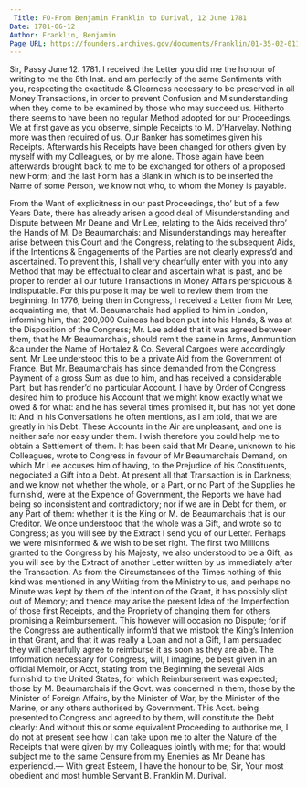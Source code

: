 ```yaml
---
 Title: FO-From Benjamin Franklin to Durival, 12 June 1781
Date: 1781-06-12
Author: Franklin, Benjamin
Page URL: https://founders.archives.gov/documents/Franklin/01-35-02-0113
---
```


Sir,
Passy June 12. 1781.
I received the Letter you did me the honour of writing to me the 8th Inst. and am perfectly of the same Sentiments with you, respecting the exactitude & Clearness necessary to be preserved in all Money Transactions, in order to prevent Confusion and Misunderstanding when they come to be examined by those who may succeed us. Hitherto there seems to have been no regular Method adopted for our Proceedings. We at first gave as you observe, simple Receipts to M. D’Harvelay. Nothing more was then required of us. Our Banker has sometimes given his Receipts. Afterwards his Receipts have been changed for others given by myself with my Colleagues, or by me alone. Those again have been afterwards brought back to me to be exchanged for others of a proposed new Form; and the last Form has a Blank in which is to be inserted the Name of some Person, we know not who, to whom the Money is payable.

From the Want of explicitness in our past Proceedings, tho’ but of a few Years Date, there has already arisen a good deal of Misunderstanding and Dispute between Mr Deane and Mr Lee, relating to the Aids received thro’ the Hands of M. De Beaumarchais: and Misunderstandings may hereafter arise between this Court and the Congress, relating to the subsequent Aids, if the Intentions & Engagements of the Parties are not clearly express’d and ascertained. To prevent this, I shall very chearfully enter with you into any Method that may be effectual to clear and ascertain what is past, and be proper to render all our future Transactions in Money Affairs perspicuous & indisputable.
For this purpose it may be well to review them from the beginning.
In 1776, being then in Congress, I received a Letter from Mr Lee, acquainting me, that M. Beaumarchais had applied to him in London, informing him, that 200,000 Guineas had been put into his Hands, & was at the Disposition of the Congress; Mr. Lee added that it was agreed between them, that he Mr Beaumarchais, should remit the same in Arms, Ammunition &ca under the Name of Hortalez & Co. Several Cargoes were accordingly sent. Mr Lee understood this to be a private Aid from the Government of France. But Mr. Beaumarchais has since demanded from the Congress Payment of a gross Sum as due to him, and has received a considerable Part, but has render’d no particular Account. I have by Order of Congress desired him to produce his Account that we might know exactly what we owed & for what: and he has several times promised it, but has not yet done it: And in his Conversations he often mentions, as I am told, that we are greatly in his Debt. These Accounts in the Air are unpleasant, and one is neither safe nor easy under them. I wish therefore you could help me to obtain a Settlement of them. It has been said that Mr Deane, unknown to his Colleagues, wrote to Congress in favour of Mr Beaumarchais Demand, on which Mr Lee accuses him of having, to the Prejudice of his Constituents, negociated a Gift into a Debt. At present all that Transaction is in Darkness; and we know not whether the whole, or a Part, or no Part of the Supplies he furnish’d, were at the Expence of Government, the Reports we have had being so inconsistent and contradictory; nor if we are in Debt for them, or any Part of them: whether it is the King or M. de Beaumarchais that is our Creditor. We once understood that the whole was a Gift, and wrote so to Congress; as you will see by the Extract I send you of our Letter. Perhaps we were misinformed & we wish to be set right.
The first two Millions granted to the Congress by his Majesty, we also understood to be a Gift, as you will see by the Extract of another Letter written by us immediately after the Transaction. As from the Circumstances of the Times nothing of this kind was mentioned in any Writing from the Ministry to us, and perhaps no Minute was kept by them of the Intention of the Grant, it has possibly slipt out of Memory; and thence may arise the present Idea of the Imperfection of those first Receipts, and the Propriety of changing them for others promising a Reimbursement. This however will occasion no Dispute; for if the Congress are authentically inform’d that we mistook the King’s Intention in that Grant, and that it was really a Loan and not a Gift, I am persuaded they will chearfully agree to reimburse it as soon as they are able. The Information necessary for Congress, will, I imagine, be best given in an official Memoir, or Acct, stating from the Beginning the several Aids furnish’d to the United States, for which Reimbursement was expected; those by M. Beaumarchais if the Govt. was concerned in them, those by the Minister of Foreign Affairs, by the Minister of War, by the Minister of the Marine, or any others authorised by Government. This Acct. being presented to Congress and agreed to by them, will constitute the Debt clearly: And without this or some equivalent Proceeding to authorise me, I do not at present see how I can take upon me to alter the Nature of the Receipts that were given by my Colleagues jointly with me; for that would subject me to the same Censure from my Enemies as Mr Deane has experienc’d.—
With great Esteem, I have the honour to be, Sir, Your most obedient and most humble Servant
B. Franklin
M. Durival.

